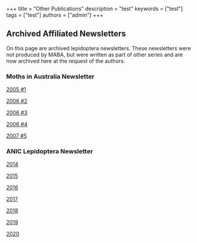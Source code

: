 +++
title = "Other Publications"
description = "test"
keywords = ["test"]
tags = ["test"]
authors = ["admin"]
+++

## Archived Affiliated Newsletters

On this page are archived lepidoptera newsletters. These newsletters were not produced by MABA, but were written as part of other series and are now archived here at the request of the authors.

### Moths in Australia Newsletter

[2005 #1](https://drive.google.com/file/d/1aMeshtlzAkMiWtUpQsW4AHa44RNnu7ry/view?usp=sharing)

[2006 #2](https://drive.google.com/file/d/1xtiKFvBWG0hT_8aofOqHq6LBzeTW1czK/view?usp=sharing)

[2006 #3](https://drive.google.com/file/d/1HU8FELObaOcLvZL5Z9r4b2TH691phsO1/view?usp=sharing)

[2006 #4](https://drive.google.com/file/d/1-43bsGQ9_Mkxvz42Pdo4_6kr7KQ5dTv9/view?usp=sharing)

[2007 #5](https://drive.google.com/file/d/1ulDPmrkpdqUY_3JopdUb0Rgxhni-Pznr/view?usp=sharing)

### ANIC Lepidoptera Newsletter

[2014](https://drive.google.com/file/d/1r55KCA4QBNTkqHPJBz6WYtPzB8rq0bKr/view?usp=sharing)

[2015](https://drive.google.com/file/d/1dT2cLIoWarJN1ZRC6F0OfWRDuFCTRUXz/view?usp=sharing)

[2016](https://drive.google.com/file/d/1-KmRvc_lLvX5fFBoTE2iKk_mt7X4_5ce/view?usp=sharing)

[2017](https://drive.google.com/file/d/1vvaKpcEh9Ay9CHeZKguLoclw-nKEpESd/view?usp=sharing)

[2018](https://drive.google.com/file/d/1s5ATCSQvD70NjjRbx8JVLV_y2sF3x2iF/view?usp=sharing)

[2019](https://drive.google.com/file/d/1syvp3wgrdwEC1OAvHLxyAFEzxBh1A1FB/view?usp=sharing)

[2020](https://drive.google.com/file/d/1j8z8UbiuJfq2FbT0dWExlR_UHgUll0No/view?usp=sharing)